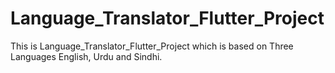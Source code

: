 # Language_Translator_Flutter_Project
 This is Language_Translator_Flutter_Project which is based on Three Languages English, Urdu and Sindhi.
